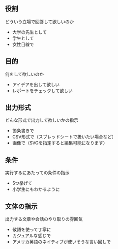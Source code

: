 ## 役割
どういう立場で回答して欲しいのか

- 大学の先生として
- 学生として
- 女性目線で

## 目的
何をして欲しいのか

- アイデアを出して欲しい
- レポートをチェックして欲しい

## 出力形式
どんな形式で出力して欲しいかの指示

- 箇条書きで
- CSV形式で（スプレッドシートで扱いたい場合など）
- 画像で（SVGを指定すると編集可能になります）

## 条件
実行するにあたっての条件の指示

- 5つ挙げて
- 小学生にもわかるように

## 文体の指示
出力する文章や会話のやり取りの雰囲気

- 敬語を使って丁寧に
- カジュアルな感じで
- アメリカ英語のネイティブが使いそうな言い回しで
